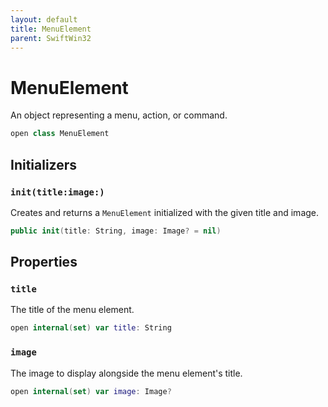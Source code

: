 ```yaml
---
layout: default
title: MenuElement
parent: SwiftWin32
---
```

# MenuElement

An object representing a menu, action, or command.

``` swift
open class MenuElement 
```

## Initializers

### `init(title:image:)`

Creates and returns a `MenuElement` initialized with the given title and
image.

``` swift
public init(title: String, image: Image? = nil) 
```

## Properties

### `title`

The title of the menu element.

``` swift
open internal(set) var title: String
```

### `image`

The image to display alongside the menu element's title.

``` swift
open internal(set) var image: Image?
```
